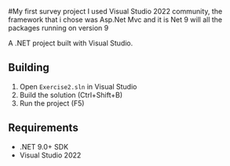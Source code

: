 #My first survey project
I used Visual Studio 2022 community, the framework that i chose was Asp.Net Mvc and it is Net 9 will all the packages running on version 9 

A .NET project built with Visual Studio.

## Building
1. Open `Exercise2.sln` in Visual Studio
2. Build the solution (Ctrl+Shift+B)
3. Run the project (F5)

## Requirements
- .NET 9.0+ SDK
- Visual Studio 2022
